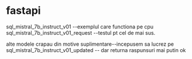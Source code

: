 # fastapi
sql_mistral_7b_instruct_v01 --exemplul care functiona pe cpu
sql_mistral_7b_instruct_v01_request --testul pt cel de mai sus.

alte modele crapau din motive suplimentare--incepusem sa lucrez pe sql_mistral_7b_instruct_v01_updated --
dar returna raspunsuri mai putin ok
